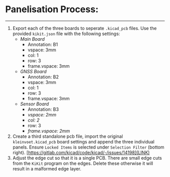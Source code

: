 # Panelisation Process:
---

1. Export each of the three boards to seperate `.kicad_pcb` files. Use the provided `kikit.json` file with the following settings: 
    - *Main Board*
        - Annotation: B1
        - vspace: 3mm
        - col: 1
        - row: 3
        - frame.vspace: 3mm
    - *GNSS Board*
        - Annotation: B2
        - vspace: 3mm
        - col: 1
        - row: 3
        - frame.vspace: 3mm
    - *Sensor Board*
        - Annotation: B3
        - *vspace: 2mm*
        - *col: 2*
        - row: 3
        - *frame.vspace: 2mm*
2. Create a third standalone pcb file, import the original `kleinvoet.kicad_pcb` board settings and append the three individual panels. Ensure `Locked Items` is selected under `Selection Filter` (bottom right). [https://gitlab.com/kicad/code/kicad/-/issues/14198](LINK) 
3. Adjust the edge cut so that it is a single PCB. There are small edge cuts from the `KiKit` program on the edges. Delete these otherwise it will result in a malformed edge layer.


